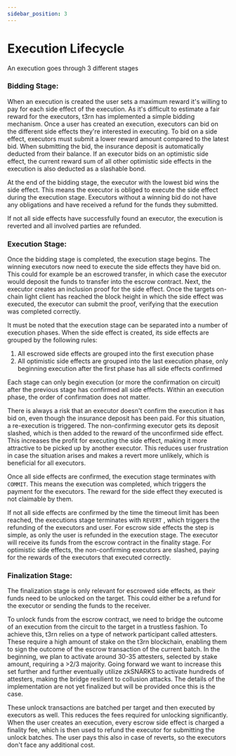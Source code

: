 ```yaml
---
sidebar_position: 3
---
```


# Execution Lifecycle

An execution goes through 3 different stages

### Bidding Stage:
When an execution is created the user sets a maximum reward it's willing to pay for each side effect of the execution. As it's difficult to estimate a fair reward for the executors, t3rn has implemented a simple bidding mechanism. Once a user has created an execution, executors can bid on the different side effects they're interested in executing. To bid on a side effect, executors must submit a lower reward amount compared to the latest bid. When submitting the bid, the insurance deposit is automatically deducted from their balance. If an executor bids on an optimistic side effect, the current reward sum of all other optimistic side effects in the execution is also deducted as a slashable bond. 

At the end of the bidding stage, the executor with the lowest bid wins the side effect. This means the executor is obliged to execute the side effect during the execution stage. Executors without a winning bid do not have any obligations and have received a refund for the funds they submitted.

If not all side effects have successfully found an executor, the execution is reverted and all involved parties are refunded. 

### Execution Stage:
Once the bidding stage is completed, the execution stage begins. The winning executors now need to execute the side effects they have bid on. This could for example be an escrowed transfer, in which case the executor would deposit the funds to transfer into the escrow contract. Next, the executor creates an inclusion proof for the side effect. Once the targets on-chain light client has reached the block height in which the side effect was executed, the executor can submit the proof, verifying that the execution was completed correctly. 

It must be noted that the execution stage can be separated into a number of execution phases. When the side effect is created, its side effects are grouped by the following rules:
1. All escrowed side effects are grouped into the first execution phase
2. All optimistic side effects are grouped into the last execution phase, only beginning execution after the first phase has all side effects confirmed

Each stage can only begin execution (or more the confirmation on circuit) after the previous stage has confirmed all side effects. Within an execution phase, the order of confirmation does not matter. 

There is always a risk that an executor doesn't confirm the execution it has bid on, even though the insurance deposit has been paid. For this situation, a re-execution is triggered. The non-confirming executor gets its deposit slashed, which is then added to the reward of the unconfirmed side effect. This increases the profit for executing the side effect, making it more attractive to be picked up by another executor. This reduces user frustration in case the situation arises and makes a revert more unlikely, which is beneficial for all executors. 

Once all side effects are confirmed, the execution stage terminates with `COMMIT`. This means the execution was completed, which triggers the payment for the executors. The reward for the side effect they executed is not claimable by them. 

If not all side effects are confirmed by the time the timeout limit has been reached, the executions stage terminates with `REVERT` , which triggers the refunding of the executors and user. For escrow side effects the step is simple, as only the user is refunded in the execution stage. The executor will receive its funds from the escrow contract in the finality stage. For optimistic side effects, the non-confirming executors are slashed, paying for the rewards of the executors that executed correctly. 

### Finalization Stage: 
The finalization stage is only relevant for escrowed side effects, as their funds need to be unlocked on the target. This could either be a refund for the executor or sending the funds to the receiver. 

To unlock funds from the escrow contract, we need to bridge the outcome of an execution from the circuit to the target in a trustless fashion. To achieve this, t3rn relies on a type of network participant called attesters. These require a high amount of stake on the t3rn blockchain, enabling them to sign the outcome of the escrow transaction of the current batch. In the beginning, we plan to activate around 30-35 attesters, selected by stake amount, requiring a >2/3 majority. Going forward we want to increase this set further and further eventually utilize zkSNARKS to activate hundreds of attesters, making the bridge resilient to collusion attacks. The details of the implementation are not yet finalized but will be provided once this is the case.

These unlock transactions are batched per target and then executed by executors as well. This reduces the fees required for unlocking significantly. When the user creates an execution, every escrow side effect is charged a finality fee, which is then used to refund the executor for submitting the unlock batches. The user pays this also in case of reverts, so the executors don't face any additional cost. 